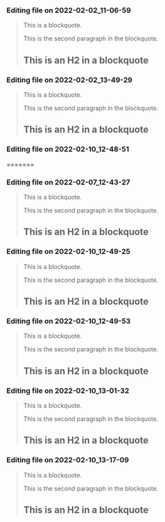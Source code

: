 

### Editing file on 2022-02-02_11-06-59

> This is a blockquote.
>
> This is the second paragraph in the blockquote.
>
> ## This is an H2 in a blockquote




### Editing file on 2022-02-02_13-49-29

> This is a blockquote.
>
> This is the second paragraph in the blockquote.
>
> ## This is an H2 in a blockquote




### Editing file on 2022-02-10_12-48-51
=======
### Editing file on 2022-02-07_12-43-27

> This is a blockquote.
>
> This is the second paragraph in the blockquote.
>
> ## This is an H2 in a blockquote



### Editing file on 2022-02-10_12-49-25

> This is a blockquote.
>
> This is the second paragraph in the blockquote.
>
> ## This is an H2 in a blockquote




### Editing file on 2022-02-10_12-49-53

> This is a blockquote.
>
> This is the second paragraph in the blockquote.
>
> ## This is an H2 in a blockquote




### Editing file on 2022-02-10_13-01-32

> This is a blockquote.
>
> This is the second paragraph in the blockquote.
>
> ## This is an H2 in a blockquote




### Editing file on 2022-02-10_13-17-09

> This is a blockquote.
>
> This is the second paragraph in the blockquote.
>
> ## This is an H2 in a blockquote


